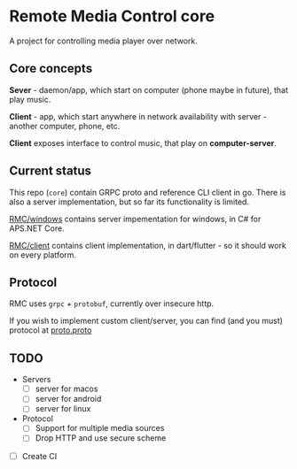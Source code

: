 # Remote Media Control core

A project for controlling media player over network.

## Core concepts

**Sever** - daemon/app, which start on computer (phone maybe in future), that play music.

**Client** - app, which start anywhere in network availability with server - another computer, phone, etc.

**Client** exposes interface to control music, that play on **computer-server**.

## Current status

This repo (`core`) contain GRPC proto and reference CLI client in go.
There is also a server implementation, but so far its functionality is limited.

[RMC/windows](https://github.com/Remote-Media-Control/windows) contains server impementation for windows, in C# for APS.NET Core.

[RMC/client](https://github.com/Remote-Media-Control/client) contains client implementation, in dart/flutter - so it should work on every platform.

## Protocol

RMC uses `grpc` + `protobuf`, currently over insecure http.

If you wish to implement custom client/server, you can find (and you must) protocol at [proto.proto](proto/proto.proto)

## TODO

- Servers
  - [ ] server for macos
  - [ ] server for android
  - [ ] server for linux
- Protocol
  - [ ] Support for multiple media sources
  - [ ] Drop HTTP and use secure scheme
- [ ] Create CI
